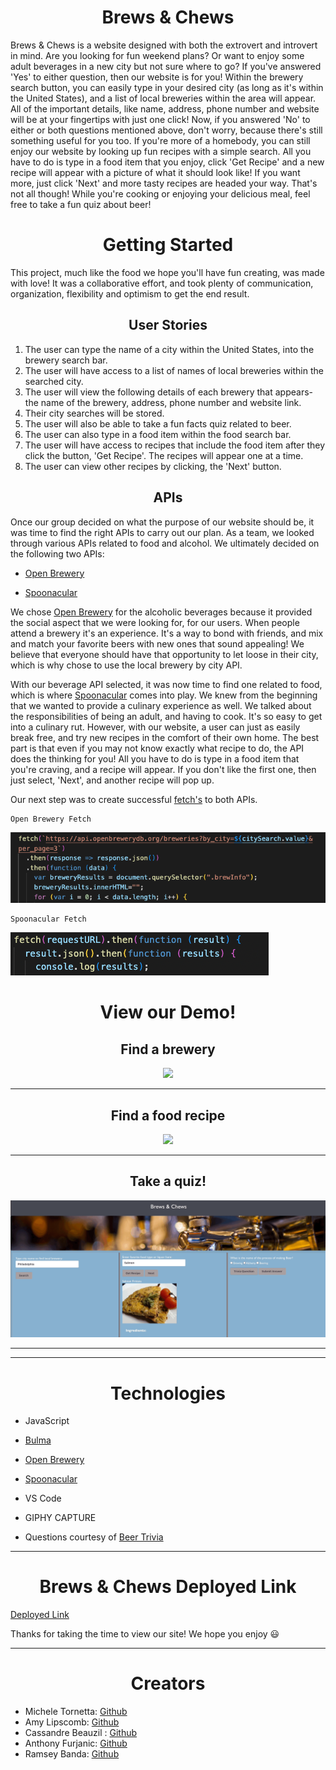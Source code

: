 <p align="center">
  
</p>


<h1 align="center"> Brews & Chews</h1>

Brews & Chews is a website designed with both the extrovert and introvert in mind. Are you looking for fun weekend plans? Or want to enjoy some adult beverages in a new city but not sure where to go? If you've answered 'Yes' to either question, then our website is for you! Within the brewery search button, you can easily type in your desired city (as long as it's within the United States), and a list of local breweries within the area will appear. All of the important details, like name, address, phone number and website will be at your fingertips with just one click! Now, if you answered 'No' to either or both questions mentioned above, don't worry, because there's still something useful for you too. If you're more of a homebody, you can still enjoy our website by looking up fun recipes with a simple search. All you have to do is type in a food item that you enjoy, click 'Get Recipe' and a new recipe will appear with a picture of what it should look like! If you want more, just click 'Next' and more tasty recipes are headed your way. That's not all though! While you're cooking or enjoying your delicious meal, feel free to take a fun quiz about beer!  

<h1 align="center"> Getting Started</h1>

This project, much like the food we hope you'll have fun creating, was made with love! It was a collaborative effort, and took plenty of communication, organization, flexibility and optimism to get the end result. 


<h2 align="center"> User Stories</h2>



1. The user can type the name of a city within the United States, into the brewery search bar.
2. The user will have access to a list of names of local breweries within the searched city.
3. The user will view the following details of each brewery that appears- the name of the brewery, address, phone number and website link.
4. Their city searches will be stored. 
5. The user will also be able to take a fun facts quiz related to beer. 
6. The user can also type in a food item within the food search bar. 
7. The user will have access to recipes that include the food item after they click the button, 'Get Recipe'. The recipes will appear one at a time. 
8. The user can view other recipes by clicking, the 'Next' button.






<h2 align="center"> APIs</h2>

Once our group decided on what the purpose of our website should be, it was time to find the right APIs to carry out our plan. As a team, we looked through various APIs related to food and alcohol. We ultimately decided on the following two APIs:

+ [Open Brewery](https://www.openbrewerydb.org/documentation#by_city)

- [Spoonacular](https://spoonacular.com/food-api)

We chose [Open Brewery](https://www.openbrewerydb.org/documentation#by_city) for the alcoholic beverages because it provided the social aspect that we were looking for, for our users. When people attend a brewery it's an experience. It's a way to bond with friends, and mix and match your favorite beers with new ones that sound appealing! We believe that everyone should have that opportunity to let loose in their city, which is why chose to use the local brewery by city API. 

With our beverage API selected, it was now time to find one related to food, which is where [Spoonacular](https://spoonacular.com/food-api) comes into play. We knew from the beginning that we wanted to provide a culinary experience as well. We talked about the responsibilities of being an adult, and having to cook. It's so easy to get into a culinary rut. However, with our website, a user can just as easily break free, and try new recipes in the comfort of their own home. The best part is that even if you may not know exactly what recipe to do, the API does the thinking for you! All you have to do is type in a food item that you're craving, and a recipe will appear. If you don't like the first one, then just select, 'Next', and another recipe will pop up. 

Our next step was to create successful [fetch's](https://developer.mozilla.org/en-US/docs/Web/API/Fetch_API) to both APIs. 

```
Open Brewery Fetch
```
![Brewery-Fetch](./assets/images/brewery-fetch.png)
```
Spoonacular Fetch
```

![Food-Fetch](./assets/images/food-fetch2.png)



<h2 align="center"> </h2>



<h1 align="center"> View our Demo! </h1>



<h2 align="center">
 Find a brewery </h2>


<p align="center">
  <img src="./assets/images/brewery-example-gif.gif" >
</p>

___
<h2 align="center">
 Find a food recipe </h2>


<p align="center">
  <img src="./assets/images/food-example-gif.gif">
</p>

___

<h2 align="center"> Take a quiz! </h2>



<p align="center">
  <img src="./assets/images/brewquiz2-example-gif.gif">
</p>

_ _ _

_ _ _

<h1 align="center">Technologies</h1>

+ JavaScript
- [Bulma](https://bulma.io/documentation/) 
+ [Open Brewery](https://www.openbrewerydb.org/documentation#by_city)
- [Spoonacular](https://spoonacular.com/food-api)
+ VS Code
- GIPHY CAPTURE
+ Questions courtesy of [Beer Trivia](https://triviaearth.com/trivia/beer-trivia)

---

<h1 align="center">Brews & Chews Deployed Link</h1>

[Deployed Link](https://anthony-furjanic.github.io/brewsandchews/)




<p>Thanks for taking the time to view our site! We hope you enjoy &#128515;</p>




---

<h1 align="center">Creators</h1>

+  Michele Tornetta: [Github](https://github.com/MicheleTornetta)
+  Amy Lipscomb: [Github](https://github.com/AmyLipscomb)
+  Cassandre Beauzil : [Github](https://github.com/Cassandre0617)
+  Anthony Furjanic: [Github](https://github.com/Anthony-Furjanic)
+  Ramsey Banda: [Github](https://github.com/DummyWoke)

